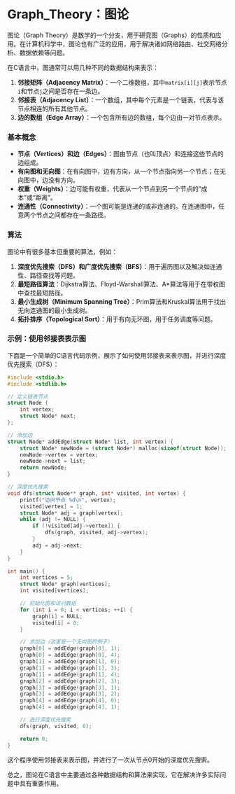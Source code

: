 # Graph_Theory：图论
图论（Graph Theory）是数学的一个分支，用于研究图（Graphs）的性质和应用。在计算机科学中，图论也有广泛的应用，用于解决诸如网络路由、社交网络分析、数据依赖等问题。

在C语言中，图通常可以用几种不同的数据结构来表示：

1. **邻接矩阵（Adjacency Matrix）**：一个二维数组，其中`matrix[i][j]`表示节点`i`和节点`j`之间是否存在一条边。
2. **邻接表（Adjacency List）**：一个数组，其中每个元素是一个链表，代表与该节点相连的所有其他节点。
3. **边的数组（Edge Array）**：一个包含所有边的数组，每个边由一对节点表示。

### 基本概念

- **节点（Vertices）和边（Edges）**：图由节点（也叫顶点）和连接这些节点的边组成。
- **有向图和无向图**：在有向图中，边有方向，从一个节点指向另一个节点；在无向图中，边没有方向。
- **权重（Weights）**：边可能有权重，代表从一个节点到另一个节点的“成本”或“距离”。
- **连通性（Connectivity）**：一个图可能是连通的或非连通的。在连通图中，任意两个节点之间都存在一条路径。

### 算法

图论中有很多基本但重要的算法，例如：

1. **深度优先搜索（DFS）和广度优先搜索（BFS）**：用于遍历图以及解决如连通性、路径查找等问题。
2. **最短路径算法**：Dijkstra算法、Floyd-Warshall算法、A*算法等用于在带权图中查找最短路径。
3. **最小生成树（Minimum Spanning Tree）**：Prim算法和Kruskal算法用于找出无向连通图的最小生成树。
4. **拓扑排序（Topological Sort）**：用于有向无环图，用于任务调度等问题。

### 示例：使用邻接表表示图

下面是一个简单的C语言代码示例，展示了如何使用邻接表来表示图，并进行深度优先搜索（DFS）：

```c
#include <stdio.h>
#include <stdlib.h>

// 定义链表节点
struct Node {
    int vertex;
    struct Node* next;
};

// 添加边
struct Node* addEdge(struct Node* list, int vertex) {
    struct Node* newNode = (struct Node*) malloc(sizeof(struct Node));
    newNode->vertex = vertex;
    newNode->next = list;
    return newNode;
}

// 深度优先搜索
void dfs(struct Node** graph, int* visited, int vertex) {
    printf("访问节点 %d\n", vertex);
    visited[vertex] = 1;
    struct Node* adj = graph[vertex];
    while (adj != NULL) {
        if (!visited[adj->vertex]) {
            dfs(graph, visited, adj->vertex);
        }
        adj = adj->next;
    }
}

int main() {
    int vertices = 5;
    struct Node* graph[vertices];
    int visited[vertices];

    // 初始化图和访问数组
    for (int i = 0; i < vertices; ++i) {
        graph[i] = NULL;
        visited[i] = 0;
    }

    // 添加边（这里是一个无向图的例子）
    graph[0] = addEdge(graph[0], 1);
    graph[0] = addEdge(graph[0], 4);
    graph[1] = addEdge(graph[1], 0);
    graph[1] = addEdge(graph[1], 3);
    graph[1] = addEdge(graph[1], 4);
    graph[2] = addEdge(graph[2], 3);
    graph[3] = addEdge(graph[3], 1);
    graph[3] = addEdge(graph[3], 2);
    graph[4] = addEdge(graph[4], 0);
    graph[4] = addEdge(graph[4], 1);

    // 进行深度优先搜索
    dfs(graph, visited, 0);

    return 0;
}
```

这个程序使用邻接表来表示图，并进行了一次从节点0开始的深度优先搜索。

总之，图论在C语言中主要通过各种数据结构和算法来实现，它在解决许多实际问题中具有重要作用。